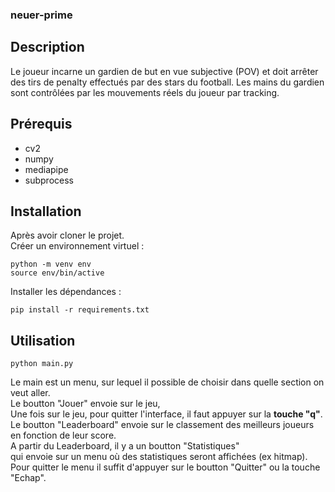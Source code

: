 ### neuer-prime

## Description 

Le joueur incarne un gardien de but en vue subjective (POV) et doit arrêter des
tirs de penalty effectués par des stars du football. Les mains du gardien sont contrôlées par
les mouvements réels du joueur par tracking.

## Prérequis 

- cv2
- numpy
- mediapipe
- subprocess

## Installation 

Après avoir cloner le projet.  
Créer un environnement virtuel :
~~~
python -m venv env
source env/bin/active
~~~
Installer les dépendances :
~~~
pip install -r requirements.txt
~~~

## Utilisation

~~~
python main.py
~~~

Le main est un menu, sur lequel il possible de choisir dans quelle section on veut aller.  
Le boutton "Jouer" envoie sur le jeu,  
Une fois sur le jeu, pour quitter l'interface, il faut appuyer sur la **touche "q"**.  
Le boutton "Leaderboard" envoie sur le classement des meilleurs joueurs en fonction de leur score.  
A partir du Leaderboard, il y a un boutton "Statistiques"  
qui envoie sur un menu où des statistiques seront affichées (ex hitmap).  
Pour quitter le menu il suffit d'appuyer sur le boutton "Quitter" ou la touche "Echap".
